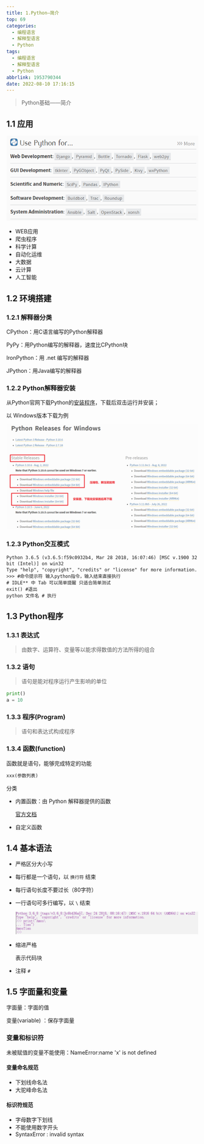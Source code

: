 ```yaml
---
title: 1.Python—简介
top: 69
categories:
  - 编程语言
  - 解释型语言
  - Python
tags:
  - 编程语言
  - 解释型语言
  - Python
abbrlink: 1953790344
date: 2022-08-10 17:16:15
---
```


> Python基础——简介

<!--more-->

## 1.1 应用

![image-20220217230823473](1.Python-简介/image-20220217230823473.png)

- WEB应用
- 爬虫程序
- 科学计算
- 自动化运维
- 大数据
- 云计算
- 人工智能

## 1.2 环境搭建

### 1.2.1 解释器分类

CPython：用C语言编写的Python解释器

PyPy：用Python编写的解释器，速度比CPython块

IronPython：用 .net 编写的解释器

JPython：用Java编写的解释器

### 1.2.2 Python解释器安装

从Python官网下载Python的[安装程序](https://www.python.org/downloads/)，下载后双击运行并安装；

以 Windows版本下载为例

![image-20220810223017281](1.Python-简介/image-20220810223017281.png)



### 1.2.3 Python交互模式

```shell
Python 3.6.5 (v3.6.5:f59c0932b4, Mar 28 2018, 16:07:46) [MSC v.1900 32 bit (Intel)] on win32
Type "help", "copyright", "credits" or "license" for more information.
>>> #命令提示符 输入python指令，输入结束直接执行
# IDLE** 中 Tab 可以简单提醒 只适合简单测试
exit() #退出
python 文件名 # 执行 
```

## 1.3 Python程序

### 1.3.1 表达式

> 由数字、运算符、变量等以能求得数值的方法所得的组合

### 1.3.2 语句

> 语句是能对程序运行产生影响的单位

```python
print()
a = 10
```

### 1.3.3 程序(Program)

> 语句和表达式构成程序

### 1.3.4 函数(function)

函数就是语句，能够完成特定的功能

```python
xxx(参数列表)
```

分类

- 内置函数：由 Python 解释器提供的函数

  [官方文档](https://docs.python.org/3/)

- 自定义函数

## 1.4 基本语法

- 严格区分大小写

- 每行都是一个语句，以 `换行符` 结束

- 每行语句长度不要过长（80字符）

- 一行语句可多行编写，以 `\` 结束

  ![image-20220810214612565](1.Python-简介/image-20220810214612565.png)

- 缩进严格

  表示代码块

- 注释 `#`

## 1.5 字面量和变量

字面量：字面的值

变量(variable) ：保存字面量

### 变量和标识符

未被赋值的变量不能使用：NameError:name 'x' is not defined

#### 变量命名规范

- 下划线命名法
- 大驼峰命名法

#### 标识符规范

- 字母数字下划线
- 不能使用数字开头
- SyntaxError : invalid syntax
